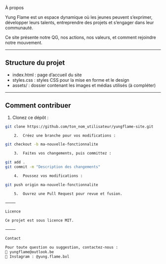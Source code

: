 À propos

Yung Flame est un espace dynamique où les jeunes peuvent s’exprimer, développer leurs talents, entreprendre des projets et s’engager dans leur communauté.

Ce site présente notre QG, nos actions, nos valeurs, et comment rejoindre notre mouvement.

---

## Structure du projet

- index.html : page d’accueil du site
- styles.css : styles CSS pour la mise en forme et le design
- assets/ : dossier contenant les images et médias utilisés (à compléter)

---

## Comment contribuer

1. Clonez ce dépôt :  
```bash
git clone https://github.com/ton_nom_utilisateur/yungflame-site.git

	2.	Créez une branche pour vos modifications :

git checkout -b ma-nouvelle-fonctionnalite

	3.	Faites vos changements, puis committez :

git add .
git commit -m "Description des changements"

	4.	Poussez vos modifications :

git push origin ma-nouvelle-fonctionnalite

	5.	Ouvrez une Pull Request pour revue et fusion.

⸻

Licence

Ce projet est sous licence MIT.

⸻

Contact

Pour toute question ou suggestion, contactez-nous :
📧 yungflame@outlook.be
📸 Instagram : @yung.flame.bxl
